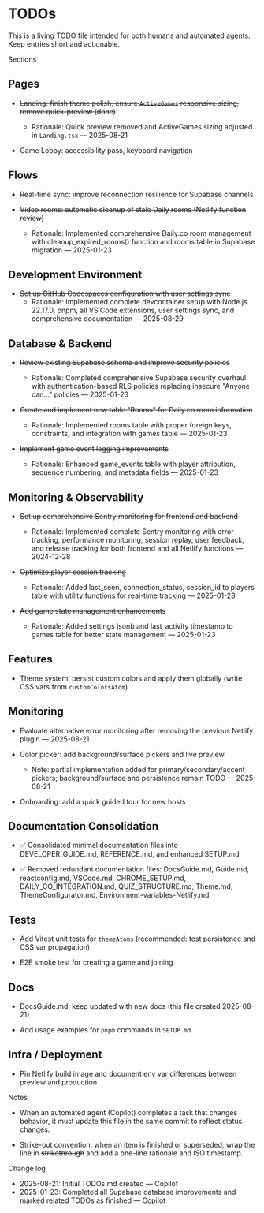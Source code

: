 # TODOs

This is a living TODO file intended for both humans and automated agents. Keep entries short and actionable.

Sections

## Pages

- ~~Landing: finish theme polish, ensure `ActiveGames` responsive sizing, remove quick-preview (done)~~
  - Rationale: Quick preview removed and ActiveGames sizing adjusted in `Landing.tsx` — 2025-08-21

- Game Lobby: accessibility pass, keyboard navigation

## Flows

- Real-time sync: improve reconnection resilience for Supabase channels

- ~~Video rooms: automatic cleanup of stale Daily rooms (Netlify function review)~~
  - Rationale: Implemented comprehensive Daily.co room management with cleanup_expired_rooms() function and rooms table in Supabase migration — 2025-01-23

## Development Environment

- ~~Set up GitHub Codespaces configuration with user settings sync~~
  - Rationale: Implemented complete devcontainer setup with Node.js 22.17.0, pnpm, all VS Code extensions, user settings sync, and comprehensive documentation — 2025-08-29

## Database & Backend

- ~~Review existing Supabase schema and improve security policies~~
  - Rationale: Completed comprehensive Supabase security overhaul with authentication-based RLS policies replacing insecure "Anyone can..." policies — 2025-01-23

- ~~Create and implement new table "Rooms" for Daily.co room information~~
  - Rationale: Implemented rooms table with proper foreign keys, constraints, and integration with games table — 2025-01-23

- ~~Implement game event logging improvements~~
  - Rationale: Enhanced game_events table with player attribution, sequence numbering, and metadata fields — 2025-01-23

## Monitoring & Observability

- ~~Set up comprehensive Sentry monitoring for frontend and backend~~
  - Rationale: Implemented complete Sentry monitoring with error tracking, performance monitoring, session replay, user feedback, and release tracking for both frontend and all Netlify functions — 2024-12-28

- ~~Optimize player session tracking~~
  - Rationale: Added last_seen, connection_status, session_id to players table with utility functions for real-time tracking — 2025-01-23

- ~~Add game state management enhancements~~
  - Rationale: Added settings jsonb and last_activity timestamp to games table for better state management — 2025-01-23

## Features

- Theme system: persist custom colors and apply them globally (write CSS vars from `customColorsAtom`)

## Monitoring

- Evaluate alternative error monitoring after removing the previous Netlify plugin — 2025-08-21

- Color picker: add background/surface pickers and live preview
  - Note: partial implementation added for primary/secondary/accent pickers; background/surface and persistence remain TODO — 2025-08-21

- Onboarding: add a quick guided tour for new hosts

## Documentation Consolidation

- ✅ Consolidated minimal documentation files into DEVELOPER_GUIDE.md, REFERENCE.md, and enhanced SETUP.md

- ✅ Removed redundant documentation files: DocsGuide.md, Guide.md, reactconfig.md, VSCode.md, CHROME_SETUP.md, DAILY_CO_INTEGRATION.md, QUIZ_STRUCTURE.md, Theme.md, ThemeConfigurator.md, Environment-variables-Netlify.md

## Tests

- Add Vitest unit tests for `themeAtoms` (recommended: test persistence and CSS var propagation)

- E2E smoke test for creating a game and joining

## Docs

- DocsGuide.md: keep updated with new docs (this file created 2025-08-21)

- Add usage examples for `pnpm` commands in `SETUP.md`

## Infra / Deployment

- Pin Netlify build image and document env var differences between preview and production

Notes

- When an automated agent (Copilot) completes a task that changes behavior, it must update this file in the same commit to reflect status changes.

- Strike-out convention: when an item is finished or superseded, wrap the line in ~~strikethrough~~ and add a one-line rationale and ISO timestamp.

Change log

- 2025-08-21: Initial TODOs.md created — Copilot
- 2025-01-23: Completed all Supabase database improvements and marked related TODOs as finished — Copilot
